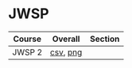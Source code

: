 # JWSP

| Course | Overall | Section |
| ------ | ------- | ------- |
| JWSP 2 | [csv](https://github.com/UCSD-Historical-Enrollment-Data/2025Winter/blob/main/overall/JWSP%202.csv), [png](https://raw.githubusercontent.com/UCSD-Historical-Enrollment-Data/2025Winter/main/plot_overall/JWSP%202.png) |  |
